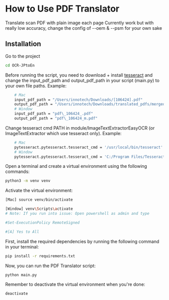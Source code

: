 # How to Use PDF Translator

Translate scan PDF with plain image each page
Currently work but with really low accuracy, change the config of --oem & --psm for your own sake

## Installation

Go to the project

```bash
cd OCR-JPtoEn
```

Before running the script, you need to download + install [tesseract](https://tesseract-ocr.github.io/tessdoc/Installation.html) and change the input_pdf_path and output_pdf_path in your script (main.py) to your own file paths. Example:

```bash
    # Mac
    input_pdf_path = "/Users/innotech/Downloads/[106424].pdf"
    output_pdf_path = "/Users/innotech/Downloads/translated_pdfs/merged_translated.pdf"
    # Window
    input_pdf_path = "pdf\_106424_.pdf"
    output_pdf_path = "pdf\_106424_m.pdf"
```

Change tesseract cmd PATH in module/ImageTextExtractorEasyOCR (or ImageTextExtractor which use tesseract only). Example:

```bash
    # Mac
    pytesseract.pytesseract.tesseract_cmd = '/usr/local/bin/tesseract'
    # Window
    pytesseract.pytesseract.tesseract_cmd = 'C:/Program Files/Tesseract-OCR/tesseract.exe'
```

Open a terminal and create a virtual environment using the following commands:

```bash
python3 -m venv venv
```

Activate the virtual environment:

```bash
[Mac] source venv/bin/activate

[Window] venv\Scripts\activate
# Note: If you run into issue: Open powershell as admin and type

#Set-ExecutionPolicy RemoteSigned

#[A] Yes to All

```

First, install the required dependencies by running the following command in your terminal:

```bash
pip install -r requirements.txt
```

Now, you can run the PDF Translator script:

```bash
python main.py
```

Remember to deactivate the virtual environment when you're done:
```bash
deactivate
```

